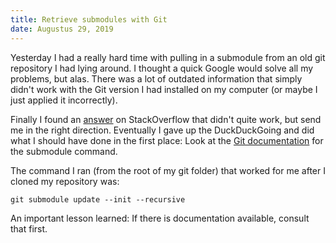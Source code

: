```yaml
---
title: Retrieve submodules with Git
date: Augustus 29, 2019 
---
```


Yesterday I had a really hard time with pulling in a submodule from an
old git repository I had lying around. I thought a quick Google would solve all my problems, but alas. There was a lot of
outdated information that simply didn't work with the Git version I
had installed on my computer (or maybe I just applied it incorrectly).

Finally I found an
<a href="https://stackoverflow.com/a/44692935" target="_blank">answer</a>
 on StackOverflow that didn't quite work, but send me in the right
direction. Eventually I gave up the DuckDuckGoing and did what I
should have done in the first place: Look at the
<a href="https://git-scm.com/docs/git-submodule" target="_blank">Git documentation</a>
 for the submodule command.

The command I ran (from the root of my git folder) that worked for me
after I cloned my repository was:

```shell
git submodule update --init --recursive
```

An important lesson learned: If there is documentation available, consult that first.

